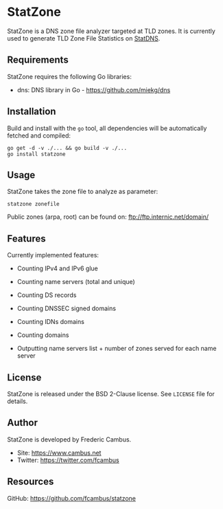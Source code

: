 # StatZone

StatZone is a DNS zone file analyzer targeted at TLD zones. It is currently used to generate TLD Zone File Statistics on [StatDNS](http://www.statdns.com).

## Requirements

StatZone requires the following Go libraries:

- dns: DNS library in Go - https://github.com/miekg/dns

## Installation

Build and install with the `go` tool, all dependencies will be automatically fetched and compiled:

	go get -d -v ./... && go build -v ./...
	go install statzone

## Usage

StatZone takes the zone file to analyze as parameter:

	statzone zonefile

Public zones (arpa, root) can be found on: ftp://ftp.internic.net/domain/

## Features

Currently implemented features:

- Counting IPv4 and IPv6 glue
- Counting name servers (total and unique)
- Counting DS records
- Counting DNSSEC signed domains
- Counting IDNs domains
- Counting domains

- Outputting name servers list + number of zones served for each name server

## License

StatZone is released under the BSD 2-Clause license. See `LICENSE` file for details.

## Author

StatZone is developed by Frederic Cambus.

- Site: https://www.cambus.net
- Twitter: https://twitter.com/fcambus

## Resources

GitHub: https://github.com/fcambus/statzone
